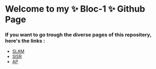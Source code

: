 # Welcome to my ✨ Bloc-1 ✨ Github Page
### If you want to go trough the diverse pages of this repositery, here's the links :

- [SLAM](SLAM/)
- [SISR](SISR/)
- [AP](AP/)
